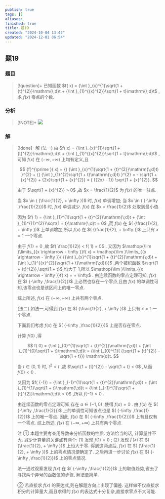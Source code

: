 ```yaml
---
publish: true
tags: []
aliases: 
finished: true
title: 题19
created: "2024-10-04 13:42"
updated: "2024-12-01 06:54"
---
```

## 题19
### 题目
> [!question]+
> 已知函数 $f( x) = {\int }_{x}^{1}\sqrt{1 + {t}^{2}}\mathrm{\;d}t + {\int }_{1}^{{x}^{2}}\sqrt{1 + t}\mathrm{\;d}t$ ,求 $f( x)$ 零点的个数.
### 分析
> [!NOTE]+
> ![](https://img.hwenyi.live/202411251745448.webp)
### 解
> [!done]-
> 解 (法一) 由 $f( x) = {\int }_{x}^{1}\sqrt{1 + {t}^{2}}\mathrm{\;d}t + {\int }_{1}^{{x}^{2}}\sqrt{1 + t}\mathrm{\;d}t$ ,可知 $f( x)$ 在 $( {-\infty , + \infty })$ 上均有定义,且
> 
> $$
> {f}^{\prime }( x) = {( {\int }_{x}^{1}\sqrt{1 + {t}^{2}}\mathrm{\;d}t) }^{2} + {( {\int }_{1}^{2}\sqrt{1 + t}\mathrm{\;d}t) }^{2} = - \sqrt{1 + {x}^{2}} + {2x}\sqrt{1 + {x}^{2}} = ( {{2x} - 1}) \sqrt{1 + {x}^{2}}.
> $$
> 
> 由于 $\sqrt{1 + {x}^{2}} > 0$ ,故 $x = \frac{1}{2}$ 为 $f( x)$ 的唯一驻点.
> 
> 当 $x \in ( {\frac{1}{2}, + \infty })$ 时, $f( x)$ 单调增加; 当 $x \in ( {-\infty ,\frac{1}{2}})$ 时, $f( x)$ 单调减少. $f( x)$ 在 $x = \frac{1}{2}$ 处取到最小值.
> 
> 因为 $f( 1) = {\int }_{1}^{1}\sqrt{1 + {t}^{2}}\mathrm{\;d}t + {\int }_{1}^{{1}^{2}}\sqrt{1 + t}\mathrm{\;d}t = 0$ ,而 $f( x)$ 在 $( {\frac{1}{2}, + \infty })$ 上单调增加,所以 $f( x)$ 在 $( {\frac{1}{2}, + \infty })$ 上只有 $x = 1$ 一个零点.
> 
> 由于 $f( 1) = 0$ ,故 $f( \frac{1}{2}) < f( 1) = 0$ . 又因为 $\mathop{\lim }\limits_{{x \rightarrow - \infty }}f( x) = \mathop{\lim }\limits_{{x \rightarrow - \infty }}( {{\int }_{x}^{1}\sqrt{1 + {t}^{2}}\mathrm{\;d}t + {\int }_{1}^{{x}^{2}}\sqrt{1 + t}\mathrm{\;d}t})$ ,两个被积函数 $\sqrt{1 + {t}^{2}},\sqrt{1 + t}$ 均大于 1,所以 $\mathop{\lim }\limits_{{x \rightarrow - \infty }}f( x) = + \infty$ . 由连续函数的零点定理可知, $f( x)$ 在 $( {-\infty ,\frac{1}{2}})$ 上必然也存在一个零点,且由 $f( x)$ 的单调性可知,该零点也是该区间上的唯一零点.
> 
> 综上所述, $f( x)$ 在 $( {-\infty , + \infty })$ 上共有两个零点.
> 
> (法二) 如法一,可得到 $f( x)$ 在 $( {\frac{1}{2}, + \infty })$ 上只有 $x = 1$ 一个零点.
> 
> 下面我们考虑 $f( x)$ 在 $( {-\infty ,\frac{1}{2}})$ 上是否存在零点.
> 
> 计算 $f( 0)$ ,得
> 
> $$
> f( 0) = {\int }_{0}^{1}\sqrt{1 + {t}^{2}}\mathrm{\;d}t + {\int }_{1}^{0}\sqrt{1 + t}\mathrm{\;d}t = {\int }_{0}^{1}( {\sqrt{1 + {t}^{2}} - \sqrt{1 + t}}) \mathrm{d}t.
> $$
> 
> 当 $t \in ( {0,1})$ 时, ${t}^{2} < t$ ,故 $\sqrt{1 + {t}^{2}} - \sqrt{1 + t} < 0$ ,从而 $f( 0) < 0$ .
> 
> 又因为 $f( {-1}) = {\int }_{-1}^{1}\sqrt{1 + {t}^{2}}\mathrm{\;d}t + {\int }_{1}^{1}\sqrt{1 + t}\mathrm{\;d}t = {\int }_{-1}^{1}\sqrt{1 + {t}^{2}}\mathrm{\;d}t > 0$ ,所以 $f( {-1}) > 0$ .
> 
> 由连续函数的零点定理可知,存在 $a \in ( {-1,0})$ ,使得 $f( a) = 0$ . 由 $f( x)$ 在 $( {-\infty ,\frac{1}{2}})$ 上的单调性可知该点也是 $( {-\infty ,\frac{1}{2}})$ 上的唯一零点. 因此, $f( x)$ 在 $( {-\infty ,\frac{1}{2}})$ 上有且仅有一个零点. 综上所述, $f( x)$ 在 $( {-\infty , + \infty })$ 上共有两个零点.
> 
> 注 ① 本题主要考查用导数来分析函数的性质. 方法恰当的话, 计算量并不大. 减少计算量的关键点有两个: (1) 发现 $f( 1) = 0$ ; (2) 发现 ${f}^{\prime }( x)$ 在 $( {\frac{1}{2}, + \infty })$ 上恒大于零. 得到这两点后, $f( x)$ 在 $( {\frac{1}{2}, + \infty })$ 上的零点情况便确定了. 之后再进一步讨论 $f( x)$ 在 $( {-\infty ,\frac{1}{2}})$ 上的零点情况.
> 
> 法一通过观察发现 $f( x)$ 在 $( {-\infty ,\frac{1}{2}})$ 上的取值趋势,省去了寻找两个异号的函数值的步骤, 解法更简单.
> 
> ② 若直接求 $f( x)$ 的表达式,则在解题方向上出现了偏差. 这样做不仅直接求积分的计算量大,而且求得的 $f( x)$ 的表达式十分复杂,直接求零点不大可能.